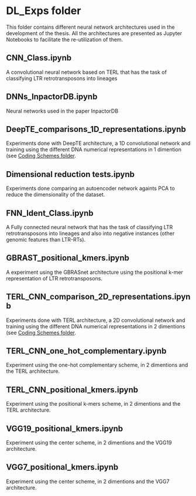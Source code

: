 # DL_Exps folder
This folder contains different neural network architectures used in the development of the thesis. All the architectures are presented as Jupyter Notebooks to facilitate the re-utilization of them.

## CNN_Class.ipynb
A convolutional neural network based on TERL that has the task of classifying LTR retrotransposons into lineages

## DNNs_InpactorDB.ipynb
Neural networks used in the paper InpactorDB

## DeepTE_comparisons_1D_representations.ipynb
Experiments done with DeepTE architecture, a 1D convolutional network and training using the different DNA numerical representations in 1 dimention (see [Coding Schemes folder](https://github.com/simonorozcoarias/MLinTEs/tree/master/CodingSchemes). 

## Dimensional reduction tests.ipynb
Experiments done comparing an autoencoder network againts PCA to reduce the dimensionality of the dataset.

## FNN_Ident_Class.ipynb
A Fully connected neural network that has the task of classifying LTR retrotransposons into lineages and also into negative instances (other genomic features than LTR-RTs).

## GBRAST_positional_kmers.ipynb
A experiment using the GBRASnet architecture using the positional k-mer representation of LTR retrotransposons.

## TERL_CNN_comparison_2D_representations.ipynb
Experiments done with TERL architecture, a 2D convolutional network and training using the different DNA numerical representations in 2 dimentions (see [Coding Schemes folder](https://github.com/simonorozcoarias/MLinTEs/tree/master/CodingSchemes). 

## TERL_CNN_one_hot_complementary.ipynb
Experiment using the one-hot complementary scheme, in 2 dimentions and the TERL architecture.

## TERL_CNN_positional_kmers.ipynb
Experiment using the positional k-mers scheme, in 2 dimentions and the TERL architecture.

## VGG19_positional_kmers.ipynb
Experiment using the center scheme, in 2 dimentions and the VGG19 architecture.

## VGG7_positional_kmers.ipynb
Experiment using the center scheme, in 2 dimentions and the VGG7 architecture.

